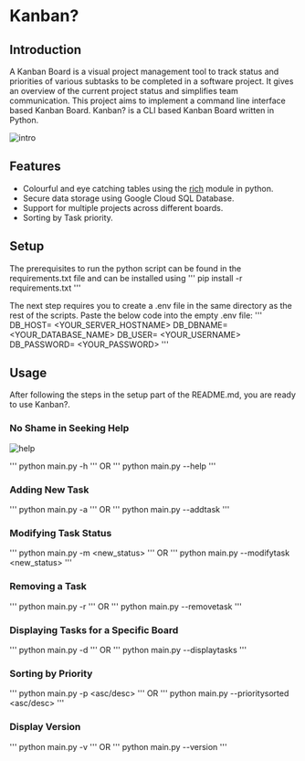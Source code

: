# Kanban?

## Introduction

A Kanban Board is a visual project management tool to track status and priorities of various subtasks to be completed in a software project. It gives an overview of the current project status and simplifies team communication. This project aims to implement a command line interface based Kanban Board. Kanban? is a CLI based Kanban Board written in Python.

![intro](https://github.com/amanamitabh/cli-kanbanboard/assets/101924129/4933c095-4e68-47eb-adf9-aa2621832b21)

## Features
- Colourful and eye catching tables using the [rich](https://rich.readthedocs.io/en/stable/index.html) module in python.
- Secure data storage using Google Cloud SQL Database.
- Support for multiple projects across different boards.
- Sorting by Task priority.

## Setup

The prerequisites to run the python script can be found in the requirements.txt file and can be installed using 
'''
pip install -r requirements.txt
'''

The next step requires you to create a .env file in the same directory as the rest of the scripts. Paste the below code into the empty .env file:
'''
DB_HOST= <YOUR_SERVER_HOSTNAME>
DB_DBNAME= <YOUR_DATABASE_NAME>
DB_USER= <YOUR_USERNAME>
DB_PASSWORD= <YOUR_PASSWORD>
'''

## Usage

After following the steps in the setup part of the README.md, you are ready to use Kanban?.

### No Shame in Seeking Help

![help](https://github.com/amanamitabh/cli-kanbanboard/assets/101924129/ffabaf3d-bd78-4e14-b3e4-d2734c96f2b7)

'''
python main.py -h
'''
OR
'''
python main.py --help
'''

### Adding New Task

'''
python main.py <boardname> -a <taskname> <category> <status> <priority> <assignees> <reportees>
'''
OR
'''
python main.py <boardname> --addtask <taskname> <category> <status> <priority> <assignees> <reportees>
'''

### Modifying Task Status

'''
python main.py <boardname> -m <taskname> <new_status>
'''
OR
'''
python main.py <boardname> --modifytask <taskname> <new_status>
'''

### Removing a Task

'''
python main.py <boardname> -r <taskname>
'''
OR
'''
python main.py <boardname> --removetask <taskname>
'''

### Displaying Tasks for a Specific Board

'''
python main.py <boardname> -d
'''
OR
'''
python main.py <boardname> --displaytasks
'''

### Sorting by Priority

'''
python main.py <boardname> -p <asc/desc>
'''
OR
'''
python main.py <boardname> --prioritysorted <asc/desc>
'''

### Display Version

'''
python main.py -v
'''
OR
'''
python main.py --version
'''

